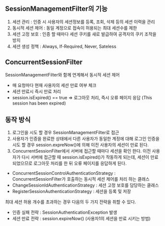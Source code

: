 ## SessionManagementFilter의 기능

1. 세션 관리 : 인증 시 사용자의 세션정보를 등록, 조회, 삭제 등의 세션 이력을 관리
2. 동시적 세션 제어 : 동일 계정으로 접속이 허용되는 최대 세션수를 제한
3. 세션 고정 보호 : 인증 할 때마다 세션 쿠키를 새로 발급하여 공격자의 쿠키 조작을 방지
4. 세션 생성 정책 : Always, If-Required, Never, Sateless



## ConcurrentSessionFilter

SessionManagementFilter와 함께 연계해서 동시적 세션 제어

- 매 요청마다 현재 사용자의 세션 만료 여부 체크
- 세션 만료시 즉시 만료 처리
- session.isExpired() == true ⇒ 로그아웃 처리, 즉시 오류 페이지 응답 (This session has been expired)



## 동작 방식

1. 로그인을 시도 할 경우 SessionManagementFilter로 접근
2. 사용자가 인증을 완료한 상태에서 다른 사용자가 동일한 계정에 대해 로그인 인증을 시도 할 경우 session.expreNow()에 의해 이전 사용자의 세션이 만료 된다.
3. ConcurrentSessionFilter에서 서버에 접근할 때마다 세션을 확인 한다. 이전 사용자가 다시 서버에 접근할 때 session.isExpired()가 작동하게 되는데, 세션이 만료 되었으므로 로그아웃 처리를 한 뒤 오류 페이지를 응답하게 된다.

- ConcurrentSessionControlAuthenticationStrategy : ConcurrentSessionFilter가 호출하는 동시적 세션 제어를 처리 하는 클래스
- ChangeSessionIdAuthenticationStrategy : 세션 고정 보호를 담당하는 클래스
- RegisterSessionAuthenticationStrategy : 세션을 등록 및 저장

최대 세션 허용 개수를 초과하는 경우 다음의 두 가지 전략을 취할 수 있다.

- 인증 실패 전략 : SessionAuthenticationException 발생
- 세션 만료 전략 : session.expireNow() (사용자1의 세션을 만료 시키는 방법)